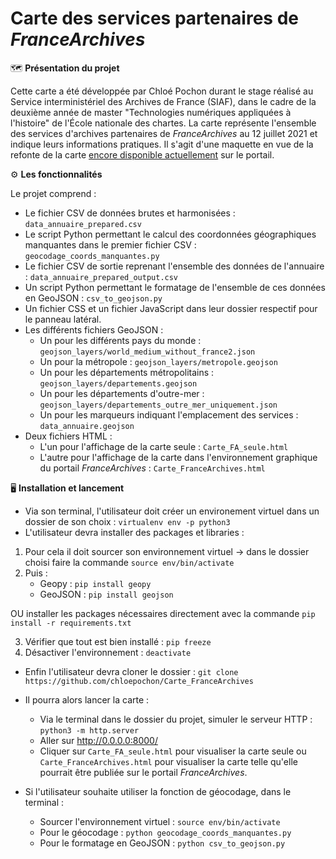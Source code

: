 # Carte des services partenaires de _FranceArchives_

  :world_map: **Présentation du projet**

Cette carte a été développée par Chloé Pochon durant le stage réalisé au Service interministériel des Archives de France (SIAF), dans le cadre de la deuxième année de master "Technologies numériques appliquées à l'histoire" de l'École nationale des chartes.
La carte représente l'ensemble des services d'archives partenaires de _FranceArchives_ au 12 juillet 2021 et indique leurs informations pratiques. Il s'agit d'une maquette en vue de la refonte de la carte [encore disponible actuellement](https://francearchives.fr/fr/annuaire/departements) sur le portail.


 
:gear: **Les fonctionnalités**

Le projet comprend :
* Le fichier CSV de données brutes et harmonisées : `data_annuaire_prepared.csv`
* Le script Python permettant le calcul des coordonnées géographiques manquantes dans le premier fichier CSV : `geocodage_coords_manquantes.py`
* Le fichier CSV  de sortie reprenant l'ensemble des données de l'annuaire : `data_annuaire_prepared_output.csv`
* Un script Python permettant le formatage de l'ensemble de ces données en GeoJSON : `csv_to_geojson.py`
* Un fichier CSS et un fichier JavaScript dans leur dossier respectif pour le panneau latéral.
* Les différents fichiers GeoJSON :
  - Un pour les différents pays du monde : `geojson_layers/world_medium_without_france2.json`
  - Un pour la métropole : `geojson_layers/metropole.geojson`
  - Un pour les départements métropolitains : `geojson_layers/departements.geojson`
  - Un pour les départements d'outre-mer : `geojson_layers/departements_outre_mer_uniquement.json`
  - Un pour les marqueurs indiquant l'emplacement des services : `data_annuaire.geojson`
* Deux fichiers HTML :
  - L'un pour l'affichage de la carte seule : `Carte_FA_seule.html`
  - L'autre pour l'affichage de la carte dans l'environnement graphique du portail _FranceArchives_ : `Carte_FranceArchives.html`

  
:desktop_computer: **Installation et lancement**
 
 * Via son terminal, l'utilisateur doit créer un environement virtuel dans un dossier de son choix : `virtualenv env -p python3`
 * L'utilisateur devra installer des packages et libraries : 
  1. Pour cela il doit sourcer son environnement virtuel 
    -> dans le dossier choisi faire la commande `source env/bin/activate` 
  2.  Puis : 
       - Geopy : `pip install geopy`
       - GeoJSON : `pip install geojson`
       
  OU installer les packages nécessaires directement avec la commande `pip install -r requirements.txt`
  
  3. Vérifier que tout est bien installé : `pip freeze`
  4. Désactiver l'environnement : `deactivate`
 
 * Enfin l'utilisateur devra cloner le dossier : `git clone https://github.com/chloepochon/Carte_FranceArchives`
 
 * Il pourra alors lancer la carte : 
    - Via le terminal dans le dossier du projet, simuler le serveur HTTP : `python3 -m http.server`
    - Aller sur http://0.0.0.0:8000/ 
    - Cliquer sur `Carte_FA_seule.html` pour visualiser la carte seule ou `Carte_FranceArchives.html` pour visualiser la carte telle qu'elle pourrait être publiée sur le portail _FranceArchives_.



* Si l'utilisateur souhaite utiliser la fonction de géocodage, dans le terminal :
   - Sourcer l'environnement virtuel : `source env/bin/activate`
   - Pour le géocodage : `python geocodage_coords_manquantes.py`
   - Pour le formatage en GeoJSON : `python csv_to_geojson.py`
  
